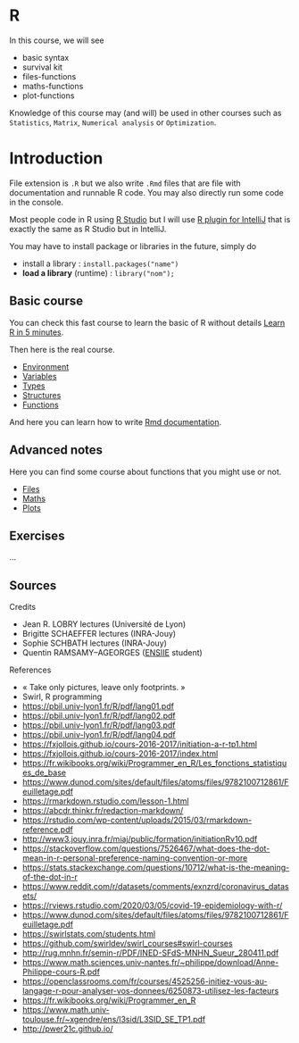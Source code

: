 # R

In this course, we will see

* basic syntax
* survival kit
* files-functions
* maths-functions
* plot-functions

Knowledge of this course may (and will) be used in other
courses such as ``Statistics``, `Matrix`, 
``Numerical analysis`` or `Optimization`.

<div class="sl"></div>

# Introduction

File extension is ``.R`` but we also write
``.Rmd`` files that are file with documentation
and runnable R code. You may also directly run some
code in the console.

Most people code in R using [R Studio](https://www.rstudio.com/)
but I will use [R plugin for IntelliJ](https://plugins.jetbrains.com/plugin/6632-r-language-for-intellij)
that is exactly the same as R Studio but in IntelliJ.

You may have to install package or libraries in the future,
simply do

* install a library : ``install.packages("name")``
* **load a library** (runtime) : ``library("nom");``

<div class="sr"></div>

## Basic course

You can check this fast course
to learn the basic of R without details [Learn R
in 5 minutes](5min.md).

Then here is the real course.

* [Environment](utils/environment.md)
* [Variables](syntax/variables.md)
* [Types](syntax/types.md)
* [Structures](syntax/structures.md)
* [Functions](syntax/functions.md)

And here you can learn how to write
[Rmd documentation](rmd.md).

<div class="sl"></div>

## Advanced notes

Here you can find some course about functions
that you might use or not.

* [Files](utils/files.md)
* [Maths](utils/maths.md)
* [Plots](utils/plot.md)

<div class="sr"></div>

## Exercises

...

<div class="sl"></div>

## Sources

Credits

* Jean R. LOBRY lectures (Université de Lyon)
* Brigitte SCHAEFFER lectures (INRA-Jouy)
* Sophie SCHBATH lectures (INRA-Jouy)
* Quentin RAMSAMY–AGEORGES ([ENSIIE](https://www.ensiie.fr/) student)

References

* « Take only pictures, leave only footprints. »
* Swirl, R programming
* <https://pbil.univ-lyon1.fr/R/pdf/lang01.pdf>
* <https://pbil.univ-lyon1.fr/R/pdf/lang02.pdf>
* <https://pbil.univ-lyon1.fr/R/pdf/lang03.pdf>
* <https://pbil.univ-lyon1.fr/R/pdf/lang04.pdf>
* <https://fxjollois.github.io/cours-2016-2017/initiation-a-r-tp1.html>
* <https://fxjollois.github.io/cours-2016-2017/index.html>
* <https://fr.wikibooks.org/wiki/Programmer_en_R/Les_fonctions_statistiques_de_base>
* <https://www.dunod.com/sites/default/files/atoms/files/9782100712861/Feuilletage.pdf>
* <https://rmarkdown.rstudio.com/lesson-1.html>
* <https://abcdr.thinkr.fr/redaction-markdown/>
* <https://rstudio.com/wp-content/uploads/2015/03/rmarkdown-reference.pdf>
* <http://www3.jouy.inra.fr/miaj/public/formation/initiationRv10.pdf>
* <https://stackoverflow.com/questions/7526467/what-does-the-dot-mean-in-r-personal-preference-naming-convention-or-more>
* <https://stats.stackexchange.com/questions/10712/what-is-the-meaning-of-the-dot-in-r>
* <https://www.reddit.com/r/datasets/comments/exnzrd/coronavirus_datasets/>
* <https://rviews.rstudio.com/2020/03/05/covid-19-epidemiology-with-r/>
* <https://www.dunod.com/sites/default/files/atoms/files/9782100712861/Feuilletage.pdf>
* <https://swirlstats.com/students.html>
* <https://github.com/swirldev/swirl_courses#swirl-courses>
* <http://rug.mnhn.fr/semin-r/PDF/INED-SFdS-MNHN_Sueur_280411.pdf>
* <https://www.math.sciences.univ-nantes.fr/~philippe/download/Anne-Philippe-cours-R.pdf>
* <https://openclassrooms.com/fr/courses/4525256-initiez-vous-au-langage-r-pour-analyser-vos-donnees/6250873-utilisez-les-facteurs>
* <https://fr.wikibooks.org/wiki/Programmer_en_R>
* <https://www.math.univ-toulouse.fr/~xgendre/ens/l3sid/L3SID_SE_TP1.pdf>
* <http://pwer21c.github.io/>